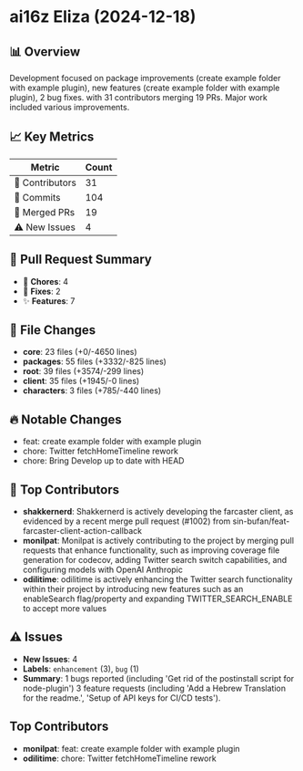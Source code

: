 # ai16z Eliza (2024-12-18)
    
## 📊 Overview
Development focused on package improvements (create example folder with example plugin), new features (create example folder with example plugin), 2 bug fixes. with 31 contributors merging 19 PRs. Major work included various improvements.

## 📈 Key Metrics
| Metric | Count |
|---------|--------|
| 👥 Contributors | 31 |
| 📝 Commits | 104 |
| 🔄 Merged PRs | 19 |
| ⚠️ New Issues | 4 |

## 🔄 Pull Request Summary
- 🧹 **Chores**: 4
- 🐛 **Fixes**: 2
- ✨ **Features**: 7

## 📁 File Changes
- **core**: 23 files (+0/-4650 lines)
- **packages**: 55 files (+3332/-825 lines)
- **root**: 39 files (+3574/-299 lines)
- **client**: 35 files (+1945/-0 lines)
- **characters**: 3 files (+785/-440 lines)

## 🔥 Notable Changes
- feat: create example folder with example plugin
- chore: Twitter fetchHomeTimeline rework
- chore: Bring Develop up to date with HEAD

## 👥 Top Contributors
- **shakkernerd**: Shakkernerd is actively developing the farcaster client, as evidenced by a recent merge pull request (#1002) from sin-bufan/feat-farcaster-client-action-callback
- **monilpat**: Monilpat is actively contributing to the project by merging pull requests that enhance functionality, such as improving coverage file generation for codecov, adding Twitter search switch capabilities, and configuring models with OpenAI Anthropic
- **odilitime**: odilitime is actively enhancing the Twitter search functionality within their project by introducing new features such as an enableSearch flag/property and expanding TWITTER_SEARCH_ENABLE to accept more values

## ⚠️ Issues
- **New Issues**: 4
- **Labels**: `enhancement` (3), `bug` (1)
- **Summary**: 1 bugs reported (including 'Get rid of the postinstall script for node-plugin') 3 feature requests (including 'Add a Hebrew Translation for the readme.', 'Setup of API keys for CI/CD tests').

## Top Contributors
- **monilpat**: feat: create example folder with example plugin
- **odilitime**: chore: Twitter fetchHomeTimeline rework